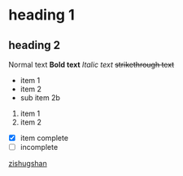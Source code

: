 # heading 1
## heading 2
Normal text
**Bold text**
*Italic text*
~~strikethrough text~~
- item 1
- item 2
 - sub item 2b

1. item 1
1. item 2

- [x] item complete
- [ ] incomplete

[zishugshan](https://zishugshan.github.io)

